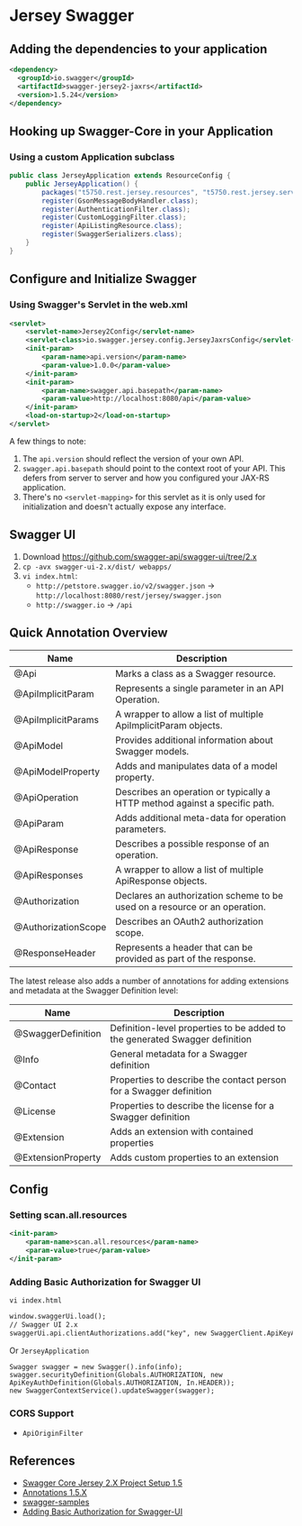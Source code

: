 # Jersey Swagger

## Adding the dependencies to your application
```xml
<dependency>
  <groupId>io.swagger</groupId>
  <artifactId>swagger-jersey2-jaxrs</artifactId>
  <version>1.5.24</version>
</dependency>
```

## Hooking up Swagger-Core in your Application
### Using a custom Application subclass
```java
public class JerseyApplication extends ResourceConfig {
	public JerseyApplication() {
		packages("t5750.rest.jersey.resources", "t5750.rest.jersey.service");
		register(GsonMessageBodyHandler.class);
		register(AuthenticationFilter.class);
		register(CustomLoggingFilter.class);
		register(ApiListingResource.class);
		register(SwaggerSerializers.class);
	}
}
```

## Configure and Initialize Swagger
### Using Swagger's Servlet in the web.xml
```xml
<servlet>
	<servlet-name>Jersey2Config</servlet-name>
	<servlet-class>io.swagger.jersey.config.JerseyJaxrsConfig</servlet-class>
	<init-param>
		<param-name>api.version</param-name>
		<param-value>1.0.0</param-value>
	</init-param>
	<init-param>
		<param-name>swagger.api.basepath</param-name>
		<param-value>http://localhost:8080/api</param-value>
	</init-param>
	<load-on-startup>2</load-on-startup>
</servlet>
```
A few things to note:
1. The `api.version` should reflect the version of your own API.
2. `swagger.api.basepath` should point to the context root of your API. This defers from server to server and how you configured your JAX-RS application.
3. There's no `<servlet-mapping>` for this servlet as it is only used for initialization and doesn't actually expose any interface.

## Swagger UI
1. Download https://github.com/swagger-api/swagger-ui/tree/2.x
2. `cp -avx swagger-ui-2.x/dist/ webapps/`
3. `vi index.html`:
	- `http://petstore.swagger.io/v2/swagger.json` -> `http://localhost:8080/rest/jersey/swagger.json`
	- `http://swagger.io` -> `/api`

## Quick Annotation Overview

Name | Description
---|-----
@Api | Marks a class as a Swagger resource.
@ApiImplicitParam | Represents a single parameter in an API Operation.
@ApiImplicitParams | A wrapper to allow a list of multiple ApiImplicitParam objects.
@ApiModel | Provides additional information about Swagger models.
@ApiModelProperty | Adds and manipulates data of a model property.
@ApiOperation | Describes an operation or typically a HTTP method against a specific path.
@ApiParam | Adds additional meta-data for operation parameters.
@ApiResponse | Describes a possible response of an operation.
@ApiResponses | A wrapper to allow a list of multiple ApiResponse objects.
@Authorization | Declares an authorization scheme to be used on a resource or an operation.
@AuthorizationScope | Describes an OAuth2 authorization scope.
@ResponseHeader | Represents a header that can be provided as part of the response.

The latest release also adds a number of annotations for adding extensions and metadata at the Swagger Definition level:

Name | Description
---|-----
@SwaggerDefinition | Definition-level properties to be added to the generated Swagger definition
@Info | General metadata for a Swagger definition
@Contact | Properties to describe the contact person for a Swagger definition
@License | Properties to describe the license for a Swagger definition
@Extension | Adds an extension with contained properties
@ExtensionProperty | Adds custom properties to an extension

## Config
### Setting scan.all.resources
```xml
<init-param>
	<param-name>scan.all.resources</param-name>
	<param-value>true</param-value>
</init-param>
```

### Adding Basic Authorization for Swagger UI
`vi index.html`
```html
window.swaggerUi.load();
// Swagger UI 2.x
swaggerUi.api.clientAuthorizations.add("key", new SwaggerClient.ApiKeyAuthorization("Authorization", "Basic dDU3NTA6MTIz", "header"));
```
Or `JerseyApplication`
```
Swagger swagger = new Swagger().info(info);
swagger.securityDefinition(Globals.AUTHORIZATION, new ApiKeyAuthDefinition(Globals.AUTHORIZATION, In.HEADER));
new SwaggerContextService().updateSwagger(swagger);
```

### CORS Support
- `ApiOriginFilter`

## References
- [Swagger Core Jersey 2.X Project Setup 1.5](https://github.com/swagger-api/swagger-core/wiki/Swagger-Core-Jersey-2.X-Project-Setup-1.5)
- [Annotations 1.5.X](https://github.com/swagger-api/swagger-core/wiki/Annotations-1.5.X)
- [swagger-samples](https://github.com/swagger-api/swagger-samples/blob/master/java/java-jaxrs-no-annotations/src/main/webapp/WEB-INF/web.xml)
- [Adding Basic Authorization for Swagger-UI](https://stackoverflow.com/questions/31057343/adding-basic-authorization-for-swagger-ui)